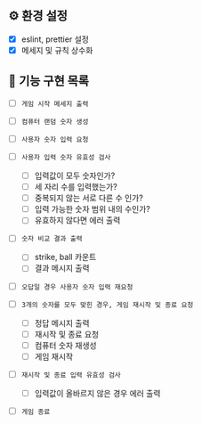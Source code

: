 ## ⚙️ 환경 설정

- [x] eslint, prettier 설정
- [x] 메세지 및 규칙 상수화

## 🚀 기능 구현 목록

- [ ] `게임 시작 메세지 출력`

- [ ] `컴퓨터 랜덤 숫자 생성`

- [ ] `사용자 숫자 입력 요청`

- [ ] `사용자 입력 숫자 유효성 검사`

  - [ ] 입력값이 모두 숫자인가?
  - [ ] 세 자리 수를 입력했는가?
  - [ ] 중복되지 않는 서로 다른 수 인가?
  - [ ] 입력 가능한 숫자 범위 내의 수인가?
  - [ ] 유효하지 않다면 에러 출력

- [ ] `숫자 비교 결과 출력`

  - [ ] strike, ball 카운트
  - [ ] 결과 메시지 출력

- [ ] `오답일 경우 사용자 숫자 입력 재요청`

- [ ] `3개의 숫자를 모두 맞힌 경우, 게임 재시작 및 종료 요청`

  - [ ] 정답 메시지 출력
  - [ ] 재시작 및 종료 요청
  - [ ] 컴퓨터 숫자 재생성
  - [ ] 게임 재시작

- [ ] `재시작 및 종료 입력 유효성 검사`

  - [ ] 입력값이 올바르지 않은 경우 에러 출력

- [ ] `게임 종료`
